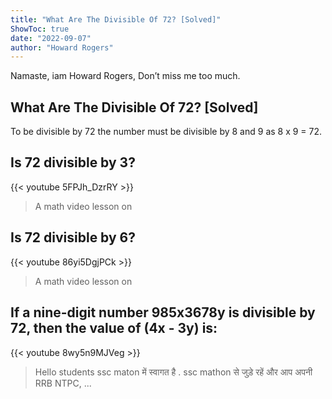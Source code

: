 ```yaml
---
title: "What Are The Divisible Of 72? [Solved]"
ShowToc: true 
date: "2022-09-07"
author: "Howard Rogers" 
---
```


Namaste, iam Howard Rogers, Don’t miss me too much.
## What Are The Divisible Of 72? [Solved]
To be divisible by 72 the number must be divisible by 8 and 9 as 8 x 9 = 72.

## Is 72 divisible by 3?
{{< youtube 5FPJh_DzrRY >}}
>A math video lesson on 

## Is 72 divisible by 6?
{{< youtube 86yi5DgjPCk >}}
>A math video lesson on 

## If a nine-digit number 985x3678y is divisible by 72, then the value of (4x - 3y) is:
{{< youtube 8wy5n9MJVeg >}}
>Hello students ssc maton में स्वागत है . ssc mathon से जुड़े रहें और आप अपनी RRB NTPC, ...

